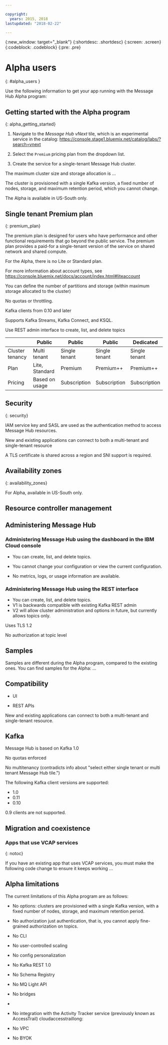 ```yaml
---

copyright:
  years: 2015, 2018
lastupdated: "2018-02-22"

---
```


{:new_window: target="_blank"}
{:shortdesc: .shortdesc}
{:screen: .screen}
{:codeblock: .codeblock}
{:pre: .pre}

<!-- Notes from chat with Charlie 

Different plan for provisioning

Quality of service from each plan

Life of a user through cycle - APIs, feature sets

-->

# Alpha users
{: #alpha_users }

Use  the following information to get your app running with the Message Hub Alpha program:


## Getting started with the Alpha program
{: alpha_getting_started}

1. Navigate to the *Message Hub vNext* tile, which is an experimental service in the catalog: https://console.stage1.bluemix.net/catalog/labs/?search=vnext

2. Select the ```Premium``` pricing plan from the dropdown list. 

3. Create the service for a single-tenant Message Hub cluster.

The maximum cluster size and storage allocation is ...

The cluster is provisioned with a single Kafka version, a fixed number of nodes, storage, and maximum retention period, which you cannot change.

The Alpha is available in US-South only.



## Single tenant Premium plan
{: premium_plan}

The premium plan is designed for users who have performance and other functional requirements that go beyond the public service. The premium plan provides a paid-for a single-tenant version of the service on shared network and shared compute.

For the Alpha, there is no Lite or Standard plan.
	
For more information about account types, see https://console.bluemix.net/docs/account/index.html#liteaccount


You can define the number of partitions and storage (within maximum storage allocated to the cluster)

No quotas or throttling.

Kafka clients from 0.10 and later

Supports Kafka Streams, Kafka Connect, and KSQL.

Use REST admin interface to create, list, and delete topics



|   |Public   |Public   |Public   |Dedicated   |
|---|---|---|---|---|
|Cluster tenancy   |Multi tenant   |Single tenant   |Single tenant   |Single tenant   |
|Plan   |Lite, Standard   |Premium   |Premium++   |Premium++   |
|Pricing   |Based on usage   |Subscription   |Subscription   |Subscription   |


## Security
{: security}

IAM  service key and SASL are used as the authentication method to access Message Hub resources.

New and existing applications can connect to both a multi-tenant and single-tenant resource 

A TLS certificate is shared across a region and SNI support is required.


## Availability zones
{: availability_zones}

For Alpha, available in US-South only.


## Resource controller management

## Administering Message Hub

### Administering Message Hub using the dashboard in the IBM Cloud console

* You can create, list, and delete topics.

* You cannot change your configuration or view the current configuration.

* No metrics, logs, or usage information are available.


### Administering Message Hub using the REST interface

* You can create, list, and delete topics.
* V1 is backwards compatible with existing Kafka REST admin
* V2 will allow cluster administration and options in future, but currently allows topics only.

Uses TLS 1.2

No authorization at topic level


## Samples

Samples are different during the Alpha program, compared to the existing ones. You can find samples for the Alpha: ...

## Compatibility

* UI

* REST APIs

New and existing applications can connect to both a multi-tenant and single-tenant resource. 


## Kafka

Message Hub is based on Kafka 1.0

No quotas enforced

No multitenancy (contradicts info about "select either single tenant or multi tenant Message Hub tile.")

The following Kafka client versions are supported:

* 1.0
* 0.11
* 0.10 

0.9 clients are not supported.



## Migration and coexistence

### Apps that use VCAP services
{: notoc}

If you have an existing app that uses VCAP services, you  must make the following code change to ensure it keeps working ...


## Alpha limitations

The current limitations of this Alpha program are as follows:

- No options: clusters are provisioned with a single Kafka version, with a fixed number of nodes, storage, and maximum retention period.

- No authorization just authentication, that is, you cannot apply fine-grained authorization on topics.

- No CLI

- No user-controlled scaling

- No config personalization

- No Kafka REST 1.0

- No Schema Registry 

- No MQ Light API

- No bridges
-
- No integration with the Activity Tracker service (previously known as AccessTrail)  cloudaccesstraillong:

- No VPC

- No BYOK






